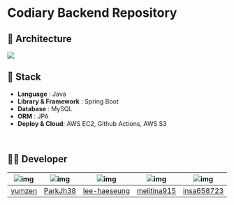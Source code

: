 <h1>Codiary Backend Repository</h1>

## 🔨 Architecture

<img src="https://codiary.s3.ap-northeast-2.amazonaws.com/files/bdba4f72-5c51-4144-9034-38a617604713">

<br/>

## 🔧 Stack
- **Language** : Java
- **Library & Framework** : Spring Boot
- **Database** : MySQL
- **ORM** : JPA
- **Deploy & Cloud**: AWS EC2, Github Actions, AWS S3

<br/>

## 🙋‍♂️ Developer
|![img](https://avatars.githubusercontent.com/u/109282927?v=4)|![img](https://avatars.githubusercontent.com/u/74255823?v=4)|![img](https://avatars.githubusercontent.com/u/80553460?v=4)|![img](https://avatars.githubusercontent.com/u/90691824?v=4)|![img](https://avatars.githubusercontent.com/u/145313079?v=4)|
|:---:|:---:|:---:|:---:|:---:|
|[yumzen](https://github.com/yumzen)|[ParkJh38](https://github.com/ParkJh38)|[lee-haeseung](https://github.com/lee-haeseung)|[melitina915](https://github.com/melitina915)|[insa658723](https://github.com/insa658723)|
